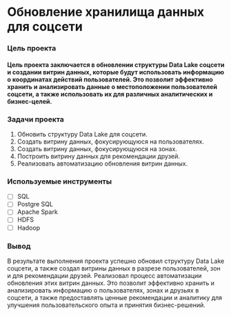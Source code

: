 # Обновление хранилища данных для соцсети

### Цель проекта

#### Цель проекта заключается в обновлении структуры Data Lake соцсети и создании витрин данных, которые будут использовать информацию о координатах действий пользователей. Это позволит эффективно хранить и анализировать данные о местоположении пользователей соцсети, а также использовать их для различных аналитических и бизнес-целей.

### Задачи проекта

1. Обновить структуру Data Lake для соцсети.
2. Создать витрину данных, фокусирующуюся на пользователях.
3. Создать витрину данных, фокусирующуюся на зонах.
4. Построить витрину данных для рекомендации друзей.
5. Реализовать автоматизацию обновления витрин данных.

### Используемые инструменты

- [ ] SQL
- [ ] Postgre SQL
- [ ] Apache Spark
- [ ] HDFS
- [ ] Hadoop

### Вывод

В результате выполнения проекта успешно обновил структуру Data Lake соцсети, а также создал витрины данных в разрезе пользователей, зон и для рекомендации друзей. Реализовал процесс автоматизации обновления этих витрин данных. Это позволит эффективно хранить и анализировать информацию о пользователях, зонах и друзьях в соцсети, а также предоставлять ценные рекомендации и аналитику для улучшения пользовательского опыта и принятия бизнес-решений.

